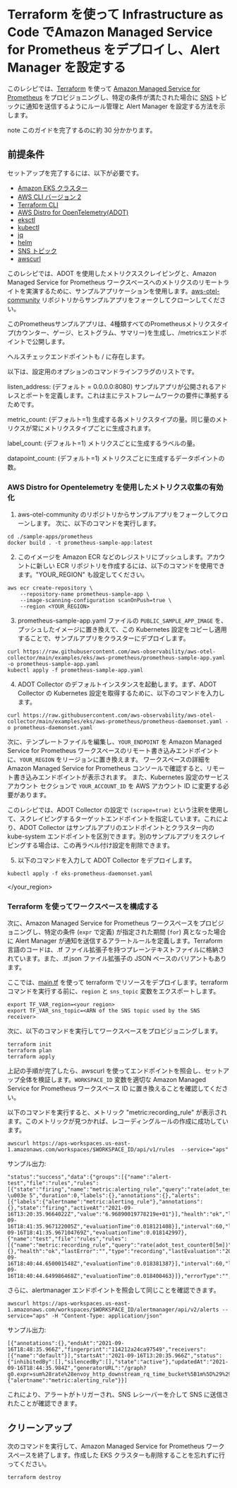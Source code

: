 # Terraform を使って Infrastructure as Code でAmazon Managed Service for Prometheus をデプロイし、Alert Manager を設定する

このレシピでは、[Terraform](https://www.terraform.io/) を使って [Amazon Managed Service for Prometheus](https://aws.amazon.com/jp/prometheus/) をプロビジョニングし、特定の条件が満たされた場合に [SNS](https://docs.aws.amazon.com/ja_jp/sns/) トピックに通知を送信するようにルール管理と Alert Manager を設定する方法を示します。

note
このガイドを完了するのに約 30 分かかります。


## 前提条件

セットアップを完了するには、以下が必要です。

* [Amazon EKS クラスター](https://docs.aws.amazon.com/ja_jp/eks/latest/userguide/create-cluster.html)
* [AWS CLI バージョン 2](https://docs.aws.amazon.com/ja_jp/cli/latest/userguide/install-cliv2.html)
* [Terraform CLI](https://www.terraform.io/downloads)
* [AWS Distro for OpenTelemetry(ADOT)](https://aws-otel.github.io/)
* [eksctl](https://eksctl.io/)
* [kubectl](https://docs.aws.amazon.com/ja_jp/eks/latest/userguide/install-kubectl.html)
* [jq](https://stedolan.github.io/jq/download/)
* [helm](https://helm.sh/)
* [SNS トピック](https://docs.aws.amazon.com/ja_jp/sns/latest/dg/sns-create-topic.html)
* [awscurl](https://github.com/okigan/awscurl)

このレシピでは、ADOT を使用したメトリクススクレイピングと、Amazon Managed Service for Prometheus ワークスペースへのメトリクスのリモートライトを実演するために、サンプルアプリケーションを使用します。[aws-otel-community](https://github.com/aws-observability/aws-otel-community) リポジトリからサンプルアプリをフォークしてクローンしてください。

このPrometheusサンプルアプリは、4種類すべてのPrometheusメトリクスタイプ(カウンター、ゲージ、ヒストグラム、サマリー)を生成し、/metricsエンドポイントで公開します。

ヘルスチェックエンドポイントも / に存在します。

以下は、設定用のオプションのコマンドラインフラグのリストです。

listen_address: (デフォルト = 0.0.0.0:8080) サンプルアプリが公開されるアドレスとポートを定義します。これは主にテストフレームワークの要件に準拠するためです。

metric_count: (デフォルト=1) 生成する各メトリクスタイプの量。同じ量のメトリクスが常にメトリクスタイプごとに生成されます。

label_count: (デフォルト=1) メトリクスごとに生成するラベルの量。

datapoint_count: (デフォルト=1) メトリクスごとに生成するデータポイントの数。

### AWS Distro for Opentelemetry を使用したメトリクス収集の有効化
1. aws-otel-community のリポジトリからサンプルアプリをフォークしてクローンします。
次に、以下のコマンドを実行します。

```
cd ./sample-apps/prometheus
docker build . -t prometheus-sample-app:latest
```

2. このイメージを Amazon ECR などのレジストリにプッシュします。アカウントに新しい ECR リポジトリを作成するには、以下のコマンドを使用できます。"YOUR_REGION" も設定してください。

```
aws ecr create-repository \
    --repository-name prometheus-sample-app \
    --image-scanning-configuration scanOnPush=true \
    --region <YOUR_REGION>
```

3. prometheus-sample-app.yaml ファイルの `PUBLIC_SAMPLE_APP_IMAGE` を、プッシュしたイメージに置き換えて、この Kubernetes 設定をコピーし適用することで、サンプルアプリをクラスターにデプロイします。

```
curl https://raw.githubusercontent.com/aws-observability/aws-otel-collector/main/examples/eks/aws-prometheus/prometheus-sample-app.yaml -o prometheus-sample-app.yaml
kubectl apply -f prometheus-sample-app.yaml
```

4. ADOT Collector のデフォルトインスタンスを起動します。まず、ADOT Collector の Kubernetes 設定を取得するために、以下のコマンドを入力します。

```
curl https://raw.githubusercontent.com/aws-observability/aws-otel-collector/main/examples/eks/aws-prometheus/prometheus-daemonset.yaml -o prometheus-daemonset.yaml
```

次に、テンプレートファイルを編集し、`YOUR_ENDPOINT` を Amazon Managed Service for Prometheus ワークスペースのリモート書き込みエンドポイントに、`YOUR_REGION` をリージョンに置き換えます。
ワークスペースの詳細を Amazon Managed Service for Prometheus コンソールで確認すると、リモート書き込みエンドポイントが表示されます。
また、Kubernetes 設定のサービスアカウント セクションで `YOUR_ACCOUNT_ID` を AWS アカウント ID に変更する必要があります。

このレシピでは、ADOT Collector の設定で `(scrape=true)` という注釈を使用して、スクレイピングするターゲットエンドポイントを指定しています。これにより、ADOT Collector はサンプルアプリのエンドポイントとクラスター内の kube-system エンドポイントを区別できます。別のサンプルアプリをスクレイピングする場合は、この再ラベル付け設定を削除できます。

5. 以下のコマンドを入力して ADOT Collector をデプロイします。
```
kubectl apply -f eks-prometheus-daemonset.yaml
```
</your_region>

### Terraform を使ってワークスペースを構成する

次に、Amazon Managed Service for Prometheus ワークスペースをプロビジョニングし、特定の条件 (```expr``` で定義) が指定された期間 (```for```) 真となった場合に Alert Manager が通知を送信するアラートルールを定義します。Terraform 言語のコードは、.tf ファイル拡張子を持つプレーンテキストファイルに格納されています。また、.tf.json ファイル拡張子の JSON ベースのバリアントもあります。

ここでは、[main.tf](./amp-alertmanager-terraform/main.tf) を使って terraform でリソースをデプロイします。terraform コマンドを実行する前に、`region` と `sns_topic` 変数をエクスポートします。

```
export TF_VAR_region=<your region>
export TF_VAR_sns_topic=<ARN of the SNS topic used by the SNS receiver>
```

次に、以下のコマンドを実行してワークスペースをプロビジョニングします。

```
terraform init
terraform plan
terraform apply
```

上記の手順が完了したら、awscurl を使ってエンドポイントを照会し、セットアップ全体を検証します。`WORKSPACE_ID` 変数を適切な Amazon Managed Service for Prometheus ワークスペース ID に置き換えることを確認してください。

以下のコマンドを実行すると、メトリック "metric:recording_rule" が表示されます。このメトリックが見つかれば、レコーディングルールの作成に成功しています。

```
awscurl https://aps-workspaces.us-east-1.amazonaws.com/workspaces/$WORKSPACE_ID/api/v1/rules  --service="aps"
```
サンプル出力:
```
"status":"success","data":{"groups":[{"name":"alert-test","file":"rules","rules":[{"state":"firing","name":"metric:alerting_rule","query":"rate(adot_test_counter0[5m]) \u003e 5","duration":0,"labels":{},"annotations":{},"alerts":[{"labels":{"alertname":"metric:alerting_rule"},"annotations":{},"state":"firing","activeAt":"2021-09-16T13:20:35.9664022Z","value":"6.96890019778219e+01"}],"health":"ok","lastError":"","type":"alerting","lastEvaluation":"2021-09-16T18:41:35.967122005Z","evaluationTime":0.018121408}],"interval":60,"lastEvaluation":"2021-09-16T18:41:35.967104769Z","evaluationTime":0.018142997},{"name":"test","file":"rules","rules":[{"name":"metric:recording_rule","query":"rate(adot_test_counter0[5m])","labels":{},"health":"ok","lastError":"","type":"recording","lastEvaluation":"2021-09-16T18:40:44.650001548Z","evaluationTime":0.018381387}],"interval":60,"lastEvaluation":"2021-09-16T18:40:44.649986468Z","evaluationTime":0.018400463}]},"errorType":"","error":""}
```

さらに、alertmanager エンドポイントを照会して同じことを確認できます。
```
awscurl https://aps-workspaces.us-east-1.amazonaws.com/workspaces/$WORKSPACE_ID/alertmanager/api/v2/alerts --service="aps" -H "Content-Type: application/json"
```
サンプル出力:
```
[{"annotations":{},"endsAt":"2021-09-16T18:48:35.966Z","fingerprint":"114212a24ca97549","receivers":[{"name":"default"}],"startsAt":"2021-09-16T13:20:35.966Z","status":{"inhibitedBy":[],"silencedBy":[],"state":"active"},"updatedAt":"2021-09-16T18:44:35.984Z","generatorURL":"/graph?g0.expr=sum%28rate%28envoy_http_downstream_rq_time_bucket%5B1m%5D%29%29+%3E+5\u0026g0.tab=1","labels":{"alertname":"metric:alerting_rule"}}]
```
これにより、アラートがトリガーされ、SNS レシーバーを介して SNS に送信されたことが確認できます。
</sns></your>

## クリーンアップ

次のコマンドを実行して、Amazon Managed Service for Prometheus ワークスペースを終了します。作成した EKS クラスターも削除することを忘れずに行ってください。

```
terraform destroy
```
